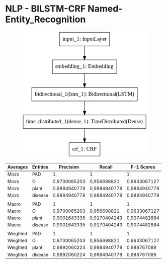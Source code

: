 # NLP - BILSTM-CRF Named-Entity_Recognition

<center><img src="model_bilstm_crf.png" width=400 ></center>

| Averages | Entities | Precision    | Recall       | F-1 Scores   |
| -------- | -------- | ------------ | ------------ | ------------ |
| Micro    | PAD      | 1            | 1            | 1            |
| Micro    | O        | 0,9700065203 | 0,956698821  | 0,9633067127 |
| Micro    | plant    | 0,9884940778 | 0,9884940778 | 0,9884940778 |
| Micro    | disease  | 0,9884940778 | 0,9884940778 | 0,9884940778 |
|          |          |              |              |              |
| Macro    | PAD      | 1            | 1            | 1            |
| Macro    | O        | 0,9700065203 | 0,956698821  | 0,9633067127 |
| Macro    | plant    | 0,9001643335 | 0,9170404243 | 0,9074482884 |
| Macro    | disease  | 0,9001643335 | 0,9170404243 | 0,9074482884 |
|          |          |              |              |              |
| Weighted | PAD      | 1            | 1            | 1            |
| Weighted | O        | 0,9700065203 | 0,956698821  | 0,9633067127 |
| Weighted | plant    | 0,9892060224 | 0,9884940778 | 0,988767089  |
| Weighted | disease  | 0,9892060224 | 0,9884940778 | 0,988767089  |
